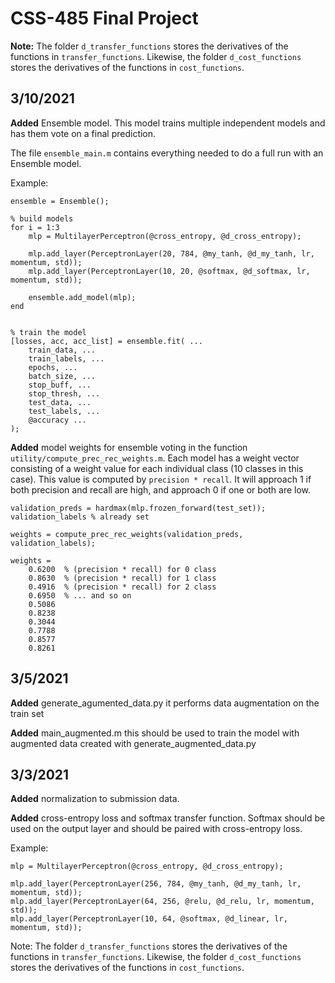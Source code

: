 # CSS-485 Final Project

**Note:** The folder `d_transfer_functions` stores the derivatives of the functions in `transfer_functions`. Likewise, the folder `d_cost_functions` stores the derivatives of the functions in `cost_functions`.


## 3/10/2021

**Added**  Ensemble model. This model trains multiple independent models and has them vote on a final prediction.

The file `ensemble_main.m` contains everything needed to do a full run with an Ensemble model.

Example:
```
ensemble = Ensemble();
    
% build models
for i = 1:3
    mlp = MultilayerPerceptron(@cross_entropy, @d_cross_entropy);

    mlp.add_layer(PerceptronLayer(20, 784, @my_tanh, @d_my_tanh, lr, momentum, std));
    mlp.add_layer(PerceptronLayer(10, 20, @softmax, @d_softmax, lr, momentum, std));
    
    ensemble.add_model(mlp);
end


% train the model
[losses, acc, acc_list] = ensemble.fit( ...
    train_data, ...
    train_labels, ...
    epochs, ...
    batch_size, ...
    stop_buff, ...
    stop_thresh, ...
    test_data, ...
    test_labels, ...
    @accuracy ...
);
```

**Added** model weights for ensemble voting in the function `utility/compute_prec_rec_weights.m`. Each model has a weight vector consisting of a weight value for each individual class (10 classes in this case). This value is computed by `precision * recall`. It will approach 1 if both precision and recall are high, and approach 0 if one or both are low.

```
validation_preds = hardmax(mlp.frozen_forward(test_set));
validation_labels % already set

weights = compute_prec_rec_weights(validation_preds, validation_labels);
```
```
weights = 
    0.6200  % (precision * recall) for 0 class
    0.8630  % (precision * recall) for 1 class
    0.4916  % (precision * recall) for 2 class
    0.6950  % ... and so on
    0.5086
    0.8238
    0.3044
    0.7788
    0.8577
    0.8261
```

## 3/5/2021

**Added** generate_agumented_data.py
it performs data augmentation on the train set

**Added** main_augmented.m 
this should be used to train the model with augmented data created with generate_augmented_data.py


## 3/3/2021

**Added** normalization to submission data.

**Added** cross-entropy loss and softmax transfer function. Softmax should be used on the output layer and should be paired with cross-entropy loss.

Example:

```
mlp = MultilayerPerceptron(@cross_entropy, @d_cross_entropy);

mlp.add_layer(PerceptronLayer(256, 784, @my_tanh, @d_my_tanh, lr, momentum, std));
mlp.add_layer(PerceptronLayer(64, 256, @relu, @d_relu, lr, momentum, std));
mlp.add_layer(PerceptronLayer(10, 64, @softmax, @d_linear, lr, momentum, std));
```

Note: The folder `d_transfer_functions` stores the derivatives of the functions in `transfer_functions`. Likewise, the folder `d_cost_functions` stores the derivatives of the functions in `cost_functions`.
